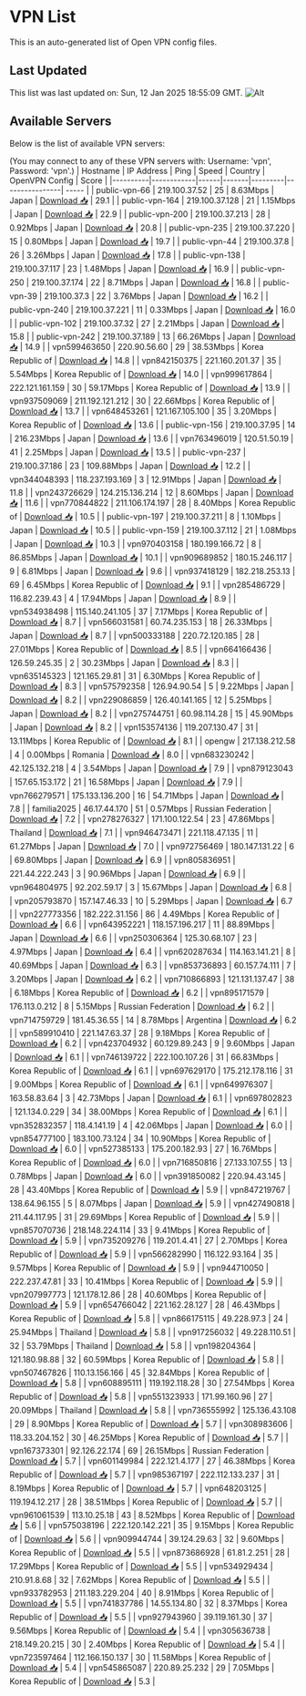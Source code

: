 # VPN List

This is an auto-generated list of Open VPN config files.

## Last Updated

This list was last updated on: Sun, 12 Jan 2025 18:55:09 GMT.
![Alt](https://repobeats.axiom.co/api/embed/186b98318ef1479477931607c1ad7d823f12451f.svg "Repobeats analytics image")

## Available Servers

Below is the list of available VPN servers:

(You may connect to any of these VPN servers with: Username: 'vpn', Password: 'vpn'.)
| Hostname | IP Address | Ping | Speed | Country | OpenVPN Config | Score |
|----------|------------|------|-------|---------|----------------| ----- |
| public-vpn-66 | 219.100.37.52 | 25 | 8.63Mbps | Japan | [Download 📥](./configs/server_0_JP.ovpn) | 29.1 |
| public-vpn-164 | 219.100.37.128 | 21 | 1.15Mbps | Japan | [Download 📥](./configs/server_1_JP.ovpn) | 22.9 |
| public-vpn-200 | 219.100.37.213 | 28 | 0.92Mbps | Japan | [Download 📥](./configs/server_2_JP.ovpn) | 20.8 |
| public-vpn-235 | 219.100.37.220 | 15 | 0.80Mbps | Japan | [Download 📥](./configs/server_3_JP.ovpn) | 19.7 |
| public-vpn-44 | 219.100.37.8 | 26 | 3.26Mbps | Japan | [Download 📥](./configs/server_4_JP.ovpn) | 17.8 |
| public-vpn-138 | 219.100.37.117 | 23 | 1.48Mbps | Japan | [Download 📥](./configs/server_5_JP.ovpn) | 16.9 |
| public-vpn-250 | 219.100.37.174 | 22 | 8.71Mbps | Japan | [Download 📥](./configs/server_6_JP.ovpn) | 16.8 |
| public-vpn-39 | 219.100.37.3 | 22 | 3.76Mbps | Japan | [Download 📥](./configs/server_7_JP.ovpn) | 16.2 |
| public-vpn-240 | 219.100.37.221 | 11 | 0.33Mbps | Japan | [Download 📥](./configs/server_8_JP.ovpn) | 16.0 |
| public-vpn-102 | 219.100.37.32 | 27 | 2.21Mbps | Japan | [Download 📥](./configs/server_9_JP.ovpn) | 15.8 |
| public-vpn-242 | 219.100.37.189 | 13 | 66.26Mbps | Japan | [Download 📥](./configs/server_10_JP.ovpn) | 14.9 |
| vpn599463650 | 220.90.56.60 | 29 | 38.53Mbps | Korea Republic of | [Download 📥](./configs/server_11_KR.ovpn) | 14.8 |
| vpn842150375 | 221.160.201.37 | 35 | 5.54Mbps | Korea Republic of | [Download 📥](./configs/server_12_KR.ovpn) | 14.0 |
| vpn999617864 | 222.121.161.159 | 30 | 59.17Mbps | Korea Republic of | [Download 📥](./configs/server_13_KR.ovpn) | 13.9 |
| vpn937509069 | 211.192.121.212 | 30 | 22.66Mbps | Korea Republic of | [Download 📥](./configs/server_14_KR.ovpn) | 13.7 |
| vpn648453261 | 121.167.105.100 | 35 | 3.20Mbps | Korea Republic of | [Download 📥](./configs/server_15_KR.ovpn) | 13.6 |
| public-vpn-156 | 219.100.37.95 | 14 | 216.23Mbps | Japan | [Download 📥](./configs/server_16_JP.ovpn) | 13.6 |
| vpn763496019 | 120.51.50.19 | 41 | 2.25Mbps | Japan | [Download 📥](./configs/server_17_JP.ovpn) | 13.5 |
| public-vpn-237 | 219.100.37.186 | 23 | 109.88Mbps | Japan | [Download 📥](./configs/server_18_JP.ovpn) | 12.2 |
| vpn344048393 | 118.237.193.169 | 3 | 12.91Mbps | Japan | [Download 📥](./configs/server_19_JP.ovpn) | 11.8 |
| vpn243726629 | 124.215.136.214 | 12 | 8.60Mbps | Japan | [Download 📥](./configs/server_20_JP.ovpn) | 11.6 |
| vpn770844822 | 211.106.174.197 | 28 | 8.40Mbps | Korea Republic of | [Download 📥](./configs/server_21_KR.ovpn) | 10.5 |
| public-vpn-197 | 219.100.37.211 | 8 | 1.10Mbps | Japan | [Download 📥](./configs/server_22_JP.ovpn) | 10.5 |
| public-vpn-159 | 219.100.37.112 | 21 | 1.08Mbps | Japan | [Download 📥](./configs/server_23_JP.ovpn) | 10.3 |
| vpn970403158 | 180.199.166.72 | 8 | 86.85Mbps | Japan | [Download 📥](./configs/server_24_JP.ovpn) | 10.1 |
| vpn909689852 | 180.15.246.117 | 9 | 6.81Mbps | Japan | [Download 📥](./configs/server_25_JP.ovpn) | 9.6 |
| vpn937418129 | 182.218.253.13 | 69 | 6.45Mbps | Korea Republic of | [Download 📥](./configs/server_26_KR.ovpn) | 9.1 |
| vpn285486729 | 116.82.239.43 | 4 | 17.94Mbps | Japan | [Download 📥](./configs/server_27_JP.ovpn) | 8.9 |
| vpn534938498 | 115.140.241.105 | 37 | 7.17Mbps | Korea Republic of | [Download 📥](./configs/server_28_KR.ovpn) | 8.7 |
| vpn566031581 | 60.74.235.153 | 18 | 26.33Mbps | Japan | [Download 📥](./configs/server_29_JP.ovpn) | 8.7 |
| vpn500333188 | 220.72.120.185 | 28 | 27.01Mbps | Korea Republic of | [Download 📥](./configs/server_30_KR.ovpn) | 8.5 |
| vpn664166436 | 126.59.245.35 | 2 | 30.23Mbps | Japan | [Download 📥](./configs/server_31_JP.ovpn) | 8.3 |
| vpn635145323 | 121.165.29.81 | 31 | 6.30Mbps | Korea Republic of | [Download 📥](./configs/server_32_KR.ovpn) | 8.3 |
| vpn575792358 | 126.94.90.54 | 5 | 9.22Mbps | Japan | [Download 📥](./configs/server_33_JP.ovpn) | 8.2 |
| vpn229086859 | 126.40.141.165 | 12 | 5.25Mbps | Japan | [Download 📥](./configs/server_34_JP.ovpn) | 8.2 |
| vpn275744751 | 60.98.114.28 | 15 | 45.90Mbps | Japan | [Download 📥](./configs/server_35_JP.ovpn) | 8.2 |
| vpn153574136 | 119.207.130.47 | 31 | 13.11Mbps | Korea Republic of | [Download 📥](./configs/server_36_KR.ovpn) | 8.1 |
| opengw | 217.138.212.58 | 4 | 0.00Mbps | Romania | [Download 📥](./configs/server_37_RO.ovpn) | 8.0 |
| vpn683230242 | 42.125.132.218 | 4 | 3.54Mbps | Japan | [Download 📥](./configs/server_38_JP.ovpn) | 7.9 |
| vpn879123043 | 157.65.153.172 | 21 | 16.58Mbps | Japan | [Download 📥](./configs/server_39_JP.ovpn) | 7.9 |
| vpn766279571 | 175.133.136.200 | 16 | 54.71Mbps | Japan | [Download 📥](./configs/server_40_JP.ovpn) | 7.8 |
| familia2025 | 46.17.44.170 | 51 | 0.57Mbps | Russian Federation | [Download 📥](./configs/server_41_RU.ovpn) | 7.2 |
| vpn278276327 | 171.100.122.54 | 23 | 47.86Mbps | Thailand | [Download 📥](./configs/server_42_TH.ovpn) | 7.1 |
| vpn946473471 | 221.118.47.135 | 11 | 61.27Mbps | Japan | [Download 📥](./configs/server_43_JP.ovpn) | 7.0 |
| vpn972756469 | 180.147.131.22 | 6 | 69.80Mbps | Japan | [Download 📥](./configs/server_44_JP.ovpn) | 6.9 |
| vpn805836951 | 221.44.222.243 | 3 | 90.96Mbps | Japan | [Download 📥](./configs/server_45_JP.ovpn) | 6.9 |
| vpn964804975 | 92.202.59.17 | 3 | 15.67Mbps | Japan | [Download 📥](./configs/server_46_JP.ovpn) | 6.8 |
| vpn205793870 | 157.147.46.33 | 10 | 5.29Mbps | Japan | [Download 📥](./configs/server_47_JP.ovpn) | 6.7 |
| vpn227773356 | 182.222.31.156 | 86 | 4.49Mbps | Korea Republic of | [Download 📥](./configs/server_48_KR.ovpn) | 6.6 |
| vpn643952221 | 118.157.196.217 | 11 | 88.89Mbps | Japan | [Download 📥](./configs/server_49_JP.ovpn) | 6.6 |
| vpn250306364 | 125.30.68.107 | 23 | 4.97Mbps | Japan | [Download 📥](./configs/server_50_JP.ovpn) | 6.4 |
| vpn620287634 | 114.163.141.21 | 8 | 40.69Mbps | Japan | [Download 📥](./configs/server_51_JP.ovpn) | 6.3 |
| vpn853736893 | 60.157.74.111 | 7 | 3.20Mbps | Japan | [Download 📥](./configs/server_52_JP.ovpn) | 6.2 |
| vpn710866893 | 121.131.137.47 | 38 | 6.18Mbps | Korea Republic of | [Download 📥](./configs/server_53_KR.ovpn) | 6.2 |
| vpn895171579 | 176.113.0.212 | 8 | 5.15Mbps | Russian Federation | [Download 📥](./configs/server_54_RU.ovpn) | 6.2 |
| vpn714759729 | 181.45.36.55 | 14 | 8.78Mbps | Argentina | [Download 📥](./configs/server_55_AR.ovpn) | 6.2 |
| vpn589910410 | 221.147.63.37 | 28 | 9.18Mbps | Korea Republic of | [Download 📥](./configs/server_56_KR.ovpn) | 6.2 |
| vpn423704932 | 60.129.89.243 | 9 | 9.60Mbps | Japan | [Download 📥](./configs/server_57_JP.ovpn) | 6.1 |
| vpn746139722 | 222.100.107.26 | 31 | 66.83Mbps | Korea Republic of | [Download 📥](./configs/server_58_KR.ovpn) | 6.1 |
| vpn697629170 | 175.212.178.116 | 31 | 9.00Mbps | Korea Republic of | [Download 📥](./configs/server_59_KR.ovpn) | 6.1 |
| vpn649976307 | 163.58.83.64 | 3 | 42.73Mbps | Japan | [Download 📥](./configs/server_60_JP.ovpn) | 6.1 |
| vpn697802823 | 121.134.0.229 | 34 | 38.00Mbps | Korea Republic of | [Download 📥](./configs/server_61_KR.ovpn) | 6.1 |
| vpn352832357 | 118.4.141.19 | 4 | 42.06Mbps | Japan | [Download 📥](./configs/server_62_JP.ovpn) | 6.0 |
| vpn854777100 | 183.100.73.124 | 34 | 10.90Mbps | Korea Republic of | [Download 📥](./configs/server_63_KR.ovpn) | 6.0 |
| vpn527385133 | 175.200.182.93 | 27 | 16.76Mbps | Korea Republic of | [Download 📥](./configs/server_64_KR.ovpn) | 6.0 |
| vpn716850816 | 27.133.107.55 | 13 | 0.78Mbps | Japan | [Download 📥](./configs/server_65_JP.ovpn) | 6.0 |
| vpn391850082 | 220.94.43.145 | 28 | 43.40Mbps | Korea Republic of | [Download 📥](./configs/server_66_KR.ovpn) | 5.9 |
| vpn847219767 | 138.64.96.155 | 5 | 8.07Mbps | Japan | [Download 📥](./configs/server_67_JP.ovpn) | 5.9 |
| vpn427490818 | 211.44.117.95 | 31 | 29.69Mbps | Korea Republic of | [Download 📥](./configs/server_68_KR.ovpn) | 5.9 |
| vpn857070736 | 218.148.224.114 | 33 | 9.41Mbps | Korea Republic of | [Download 📥](./configs/server_69_KR.ovpn) | 5.9 |
| vpn735209276 | 119.201.4.41 | 27 | 2.70Mbps | Korea Republic of | [Download 📥](./configs/server_70_KR.ovpn) | 5.9 |
| vpn566282990 | 116.122.93.164 | 35 | 9.57Mbps | Korea Republic of | [Download 📥](./configs/server_71_KR.ovpn) | 5.9 |
| vpn944710050 | 222.237.47.81 | 33 | 10.41Mbps | Korea Republic of | [Download 📥](./configs/server_72_KR.ovpn) | 5.9 |
| vpn207997773 | 121.178.12.86 | 28 | 40.60Mbps | Korea Republic of | [Download 📥](./configs/server_73_KR.ovpn) | 5.9 |
| vpn654766042 | 221.162.28.127 | 28 | 46.43Mbps | Korea Republic of | [Download 📥](./configs/server_74_KR.ovpn) | 5.8 |
| vpn866175115 | 49.228.97.3 | 24 | 25.94Mbps | Thailand | [Download 📥](./configs/server_75_TH.ovpn) | 5.8 |
| vpn917256032 | 49.228.110.51 | 32 | 53.79Mbps | Thailand | [Download 📥](./configs/server_76_TH.ovpn) | 5.8 |
| vpn198204364 | 121.180.98.88 | 32 | 60.59Mbps | Korea Republic of | [Download 📥](./configs/server_77_KR.ovpn) | 5.8 |
| vpn507467826 | 110.13.156.166 | 45 | 32.84Mbps | Korea Republic of | [Download 📥](./configs/server_78_KR.ovpn) | 5.8 |
| vpn608895111 | 119.192.118.28 | 30 | 27.54Mbps | Korea Republic of | [Download 📥](./configs/server_79_KR.ovpn) | 5.8 |
| vpn551323933 | 171.99.160.96 | 27 | 20.09Mbps | Thailand | [Download 📥](./configs/server_80_TH.ovpn) | 5.8 |
| vpn736555992 | 125.136.43.108 | 29 | 8.90Mbps | Korea Republic of | [Download 📥](./configs/server_81_KR.ovpn) | 5.7 |
| vpn308983606 | 118.33.204.152 | 30 | 46.25Mbps | Korea Republic of | [Download 📥](./configs/server_82_KR.ovpn) | 5.7 |
| vpn167373301 | 92.126.22.174 | 69 | 26.15Mbps | Russian Federation | [Download 📥](./configs/server_83_RU.ovpn) | 5.7 |
| vpn601149984 | 222.121.4.177 | 27 | 46.38Mbps | Korea Republic of | [Download 📥](./configs/server_84_KR.ovpn) | 5.7 |
| vpn985367197 | 222.112.133.237 | 31 | 8.19Mbps | Korea Republic of | [Download 📥](./configs/server_85_KR.ovpn) | 5.7 |
| vpn648203125 | 119.194.12.217 | 28 | 38.51Mbps | Korea Republic of | [Download 📥](./configs/server_86_KR.ovpn) | 5.7 |
| vpn961061539 | 113.10.25.18 | 43 | 8.52Mbps | Korea Republic of | [Download 📥](./configs/server_87_KR.ovpn) | 5.6 |
| vpn575038196 | 222.120.142.221 | 35 | 9.15Mbps | Korea Republic of | [Download 📥](./configs/server_88_KR.ovpn) | 5.6 |
| vpn909944744 | 39.124.29.63 | 32 | 9.60Mbps | Korea Republic of | [Download 📥](./configs/server_89_KR.ovpn) | 5.5 |
| vpn873686928 | 61.81.2.251 | 28 | 17.29Mbps | Korea Republic of | [Download 📥](./configs/server_90_KR.ovpn) | 5.5 |
| vpn534929434 | 210.91.8.68 | 32 | 7.62Mbps | Korea Republic of | [Download 📥](./configs/server_91_KR.ovpn) | 5.5 |
| vpn933782953 | 211.183.229.204 | 40 | 8.91Mbps | Korea Republic of | [Download 📥](./configs/server_92_KR.ovpn) | 5.5 |
| vpn741837786 | 14.55.134.80 | 32 | 8.37Mbps | Korea Republic of | [Download 📥](./configs/server_93_KR.ovpn) | 5.5 |
| vpn927943960 | 39.119.161.30 | 37 | 9.56Mbps | Korea Republic of | [Download 📥](./configs/server_94_KR.ovpn) | 5.4 |
| vpn305636738 | 218.149.20.215 | 30 | 2.40Mbps | Korea Republic of | [Download 📥](./configs/server_95_KR.ovpn) | 5.4 |
| vpn723597464 | 112.166.150.137 | 30 | 11.58Mbps | Korea Republic of | [Download 📥](./configs/server_96_KR.ovpn) | 5.4 |
| vpn545865087 | 220.89.25.232 | 29 | 7.05Mbps | Korea Republic of | [Download 📥](./configs/server_97_KR.ovpn) | 5.3 |
